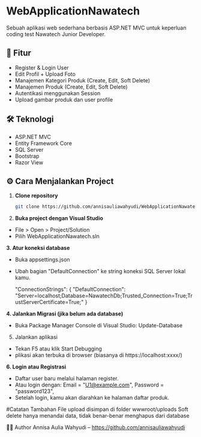 # WebApplicationNawatech

Sebuah aplikasi web sederhana berbasis ASP.NET MVC untuk keperluan coding test Nawatech Junior Developer.

## 🚀 Fitur

- Register & Login User
- Edit Profil + Upload Foto
- Manajemen Kategori Produk (Create, Edit, Soft Delete)
- Manajemen Produk (Create, Edit, Soft Delete)
- Autentikasi menggunakan Session
- Upload gambar produk dan user profile

## 🛠️ Teknologi

- ASP.NET MVC 
- Entity Framework Core
- SQL Server
- Bootstrap
- Razor View

## ⚙️ Cara Menjalankan Project

1. **Clone repository**
   ```bash
   git clone https://github.com/annisauliawahyudi/WebApplicationNawatech.git

2. **Buka project dengan Visual Studio**

- File > Open > Project/Solution
- Pilih WebApplicationNawatech.sln

**3. Atur koneksi database**
- Buka appsettings.json
- Ubah bagian "DefaultConnection" ke string koneksi SQL Server lokal kamu.
  
  "ConnectionStrings": {
  "DefaultConnection": "Server=localhost;Database=NawatechDb;Trusted_Connection=True;TrustServerCertificate=True;"
}

**4. Jalankan Migrasi (jika belum ada database)**
- Buka Package Manager Console di Visual Studio: Update-Database

5. Jalankan aplikasi
- Tekan F5 atau klik Start Debugging
- plikasi akan terbuka di browser (biasanya di https://localhost:xxxx/)

**6. Login atau Registrasi**
- Daftar user baru melalui halaman register.
- Atau login dengan:
    Email = "U1@example.com",
    Password = "password123",
- Setelah login, kamu akan diarahkan ke halaman daftar produk.

#Catatan Tambahan
File upload disimpan di folder wwwroot/uploads
Soft delete hanya menandai data, tidak benar-benar menghapus dari database

🙋‍♀️ Author
Annisa Aulia Wahyudi – https://github.com/annisauliawahyudi
